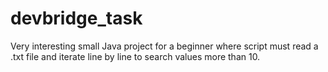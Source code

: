 # devbridge_task
Very interesting small Java project for a beginner where script must read a .txt file and iterate line by line to search values more than 10. 
